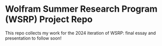 # Wolfram Summer Research Program (WSRP) Project Repo

This repo collects my work for the 2024 iteration of WSRP: final essay and presentation to follow soon!